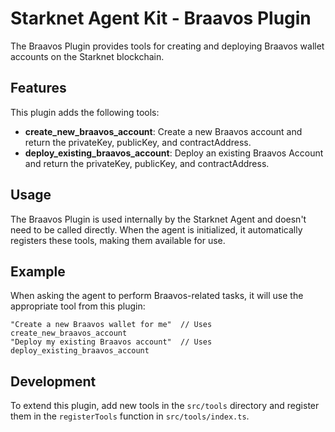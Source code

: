 # Starknet Agent Kit - Braavos Plugin

The Braavos Plugin provides tools for creating and deploying Braavos wallet accounts on the Starknet blockchain.

## Features

This plugin adds the following tools:

- **create_new_braavos_account**: Create a new Braavos account and return the privateKey, publicKey, and contractAddress.
- **deploy_existing_braavos_account**: Deploy an existing Braavos Account and return the privateKey, publicKey, and contractAddress.

## Usage

The Braavos Plugin is used internally by the Starknet Agent and doesn't need to be called directly. When the agent is initialized, it automatically registers these tools, making them available for use.

## Example

When asking the agent to perform Braavos-related tasks, it will use the appropriate tool from this plugin:

```
"Create a new Braavos wallet for me"  // Uses create_new_braavos_account
"Deploy my existing Braavos account"  // Uses deploy_existing_braavos_account
```

## Development

To extend this plugin, add new tools in the `src/tools` directory and register them in the `registerTools` function in `src/tools/index.ts`. 